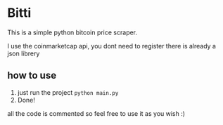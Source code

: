 # Bitti
This is a simple python bitcoin price scraper.

I use the coinmarketcap api, you dont need to register there is already a json librery

## how to use
1. just run the project `python main.py`
2. Done!

all the code is commented so feel free to use it as you wish :)
